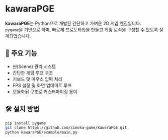 # kawaraPGE

**kawaraPGE**는 Python으로 개발된 간단하고 가벼운 2D 게임 엔진입니다.  
`pygame`을 기반으로 하며, 빠르게 프로토타입을 만들고 게임 로직을 구성할 수 있도록 설계되었습니다.

## 🚀 주요 기능

- 씬(Scene) 관리 시스템
- 간단한 게임 루프 구조
- 키보드 및 마우스 입력 처리
- FPS 설정 및 화면 업데이트 루프
- 모듈화된 구조로 커스터마이징 용이

## 🛠️ 설치 방법

```bash
pip install pygame
git clone https://github.com/sinoka-game/kawaraPGE.git
python kawaraPGE/example/main.py
```
